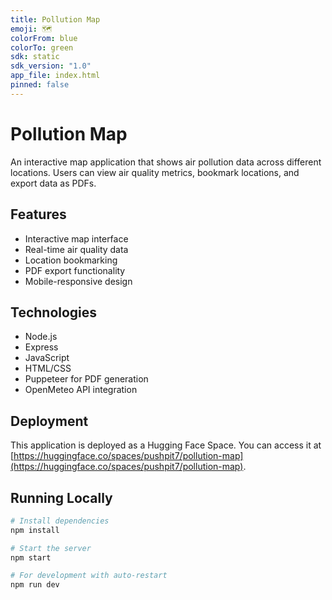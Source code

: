 ```yaml
---
title: Pollution Map
emoji: 🗺️
colorFrom: blue
colorTo: green
sdk: static
sdk_version: "1.0"
app_file: index.html
pinned: false
---
```


# Pollution Map

An interactive map application that shows air pollution data across different locations. Users can view air quality metrics, bookmark locations, and export data as PDFs.

## Features

- Interactive map interface
- Real-time air quality data
- Location bookmarking
- PDF export functionality
- Mobile-responsive design

## Technologies

- Node.js
- Express
- JavaScript
- HTML/CSS
- Puppeteer for PDF generation
- OpenMeteo API integration

## Deployment

This application is deployed as a Hugging Face Space. You can access it at [https://huggingface.co/spaces/pushpit7/pollution-map](https://huggingface.co/spaces/pushpit7/pollution-map).

## Running Locally

```bash
# Install dependencies
npm install

# Start the server
npm start

# For development with auto-restart
npm run dev
